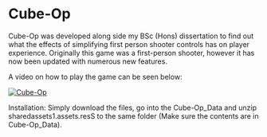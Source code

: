 # Cube-Op

Cube-Op was developed along side my BSc (Hons) dissertation to find out what the effects of simplifying 
first person shooter controls has on player experience. Originally this game was a first-person shooter, however it 
has now been updated with numerous new features.

A video on how to play the game can be seen below:

[![Cube-Op](https://img.youtube.com/vi/qW_H8M6gY4s/0.jpg)](https://youtu.be/qW_H8M6gY4s)

Installation:
Simply download the files, go into the Cube-Op_Data and unzip sharedassets1.assets.resS to the same folder (Make sure the contents are in Cube-Op_Data).
